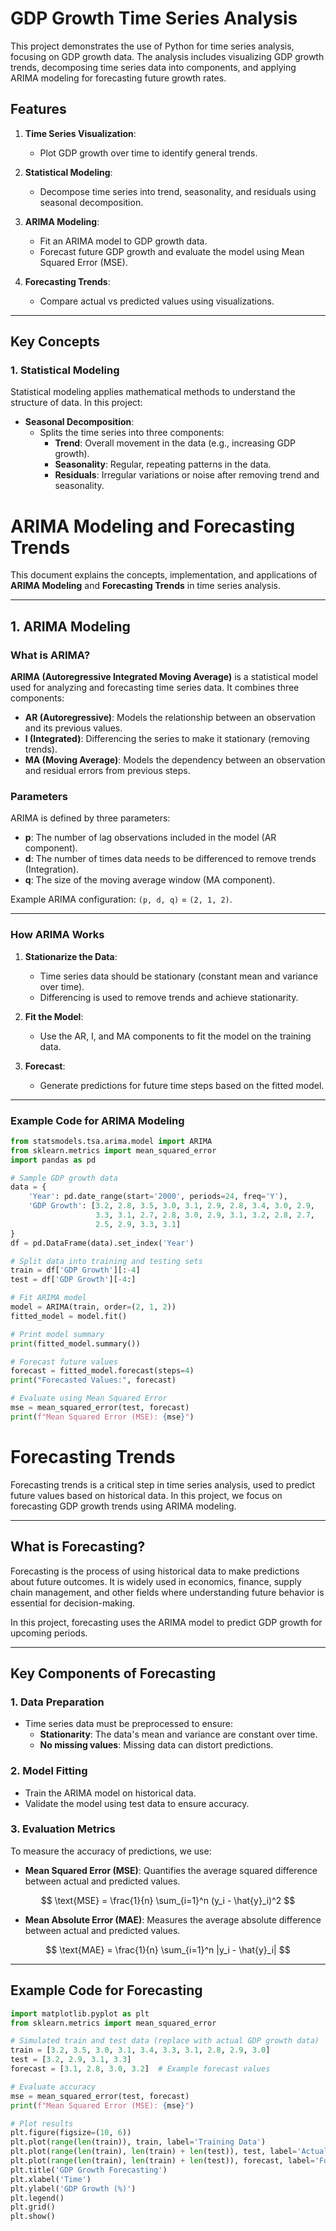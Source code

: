 # GDP Growth Time Series Analysis

This project demonstrates the use of Python for time series analysis, focusing on GDP growth data. The analysis includes visualizing GDP growth trends, decomposing time series data into components, and applying ARIMA modeling for forecasting future growth rates.

## Features

1. **Time Series Visualization**:
   - Plot GDP growth over time to identify general trends.

2. **Statistical Modeling**:
   - Decompose time series into trend, seasonality, and residuals using seasonal decomposition.

3. **ARIMA Modeling**:
   - Fit an ARIMA model to GDP growth data.
   - Forecast future GDP growth and evaluate the model using Mean Squared Error (MSE).

4. **Forecasting Trends**:
   - Compare actual vs predicted values using visualizations.

---

## Key Concepts

### 1. Statistical Modeling
Statistical modeling applies mathematical methods to understand the structure of data. In this project:
- **Seasonal Decomposition**: 
  - Splits the time series into three components:
    - **Trend**: Overall movement in the data (e.g., increasing GDP growth).
    - **Seasonality**: Regular, repeating patterns in the data.
    - **Residuals**: Irregular variations or noise after removing trend and seasonality.

# ARIMA Modeling and Forecasting Trends

This document explains the concepts, implementation, and applications of **ARIMA Modeling** and **Forecasting Trends** in time series analysis.

---

## 1. ARIMA Modeling

### What is ARIMA?

**ARIMA (Autoregressive Integrated Moving Average)** is a statistical model used for analyzing and forecasting time series data. It combines three components:
- **AR (Autoregressive)**: Models the relationship between an observation and its previous values.
- **I (Integrated)**: Differencing the series to make it stationary (removing trends).
- **MA (Moving Average)**: Models the dependency between an observation and residual errors from previous steps.

### Parameters
ARIMA is defined by three parameters:
- **p**: The number of lag observations included in the model (AR component).
- **d**: The number of times data needs to be differenced to remove trends (Integration).
- **q**: The size of the moving average window (MA component).

Example ARIMA configuration: `(p, d, q)` = `(2, 1, 2)`.

---

### How ARIMA Works
1. **Stationarize the Data**:
   - Time series data should be stationary (constant mean and variance over time).
   - Differencing is used to remove trends and achieve stationarity.

2. **Fit the Model**:
   - Use the AR, I, and MA components to fit the model on the training data.

3. **Forecast**:
   - Generate predictions for future time steps based on the fitted model.

---

### Example Code for ARIMA Modeling

```python
from statsmodels.tsa.arima.model import ARIMA
from sklearn.metrics import mean_squared_error
import pandas as pd

# Sample GDP growth data
data = {
    'Year': pd.date_range(start='2000', periods=24, freq='Y'),
    'GDP Growth': [3.2, 2.8, 3.5, 3.0, 3.1, 2.9, 2.8, 3.4, 3.0, 2.9,
                   3.3, 3.1, 2.7, 2.8, 3.0, 2.9, 3.1, 3.2, 2.8, 2.7,
                   2.5, 2.9, 3.3, 3.1]
}
df = pd.DataFrame(data).set_index('Year')

# Split data into training and testing sets
train = df['GDP Growth'][:-4]
test = df['GDP Growth'][-4:]

# Fit ARIMA model
model = ARIMA(train, order=(2, 1, 2))
fitted_model = model.fit()

# Print model summary
print(fitted_model.summary())

# Forecast future values
forecast = fitted_model.forecast(steps=4)
print("Forecasted Values:", forecast)

# Evaluate using Mean Squared Error
mse = mean_squared_error(test, forecast)
print(f"Mean Squared Error (MSE): {mse}")
```
# Forecasting Trends

Forecasting trends is a critical step in time series analysis, used to predict future values based on historical data. In this project, we focus on forecasting GDP growth trends using ARIMA modeling.

---

## What is Forecasting?

Forecasting is the process of using historical data to make predictions about future outcomes. It is widely used in economics, finance, supply chain management, and other fields where understanding future behavior is essential for decision-making.

In this project, forecasting uses the ARIMA model to predict GDP growth for upcoming periods.

---

## Key Components of Forecasting

### 1. Data Preparation
- Time series data must be preprocessed to ensure:
  - **Stationarity**: The data's mean and variance are constant over time.
  - **No missing values**: Missing data can distort predictions.

### 2. Model Fitting
- Train the ARIMA model on historical data.
- Validate the model using test data to ensure accuracy.

### 3. Evaluation Metrics
To measure the accuracy of predictions, we use:
- **Mean Squared Error (MSE)**: Quantifies the average squared difference between actual and predicted values.

$$
\text{MSE} = \frac{1}{n} \sum_{i=1}^n (y_i - \hat{y}_i)^2
$$

- **Mean Absolute Error (MAE)**: Measures the average absolute difference between actual and predicted values.

$$
\text{MAE} = \frac{1}{n} \sum_{i=1}^n |y_i - \hat{y}_i|
$$

---

## Example Code for Forecasting

```python
import matplotlib.pyplot as plt
from sklearn.metrics import mean_squared_error

# Simulated train and test data (replace with actual GDP growth data)
train = [3.2, 3.5, 3.0, 3.1, 3.4, 3.3, 3.1, 2.8, 2.9, 3.0]
test = [3.2, 2.9, 3.1, 3.3]
forecast = [3.1, 2.8, 3.0, 3.2]  # Example forecast values

# Evaluate accuracy
mse = mean_squared_error(test, forecast)
print(f"Mean Squared Error (MSE): {mse}")

# Plot results
plt.figure(figsize=(10, 6))
plt.plot(range(len(train)), train, label='Training Data')
plt.plot(range(len(train), len(train) + len(test)), test, label='Actual Test Data', marker='o')
plt.plot(range(len(train), len(train) + len(test)), forecast, label='Forecast', marker='o')
plt.title('GDP Growth Forecasting')
plt.xlabel('Time')
plt.ylabel('GDP Growth (%)')
plt.legend()
plt.grid()
plt.show()
